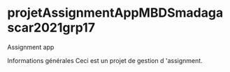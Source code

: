 # projetAssignmentAppMBDSmadagascar2021grp17

Assignment app

Informations générales
    Ceci est un projet de gestion d 'assignment.





